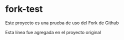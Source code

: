 # fork-test

Este proyecto es una prueba de uso del Fork de Github

Esta línea fue agregada en el proyecto original
